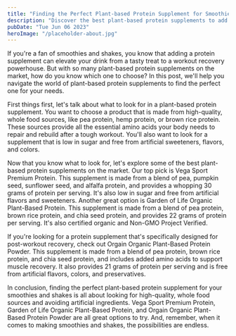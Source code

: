 ```yaml
---
title: "Finding the Perfect Plant-based Protein Supplement for Smoothies and Shakes"
description: "Discover the best plant-based protein supplements to add to your smoothies and shakes. Enhance your workouts and recover faster with these top picks."
pubDate: "Tue Jun 06 2023"
heroImage: "/placeholder-about.jpg"
---
```


If you&#39;re a fan of smoothies and shakes, you know that adding a protein supplement can elevate your drink from a tasty treat to a workout recovery powerhouse. But with so many plant-based protein supplements on the market, how do you know which one to choose? In this post, we&#39;ll help you navigate the world of plant-based protein supplements to find the perfect one for your needs.

First things first, let&#39;s talk about what to look for in a plant-based protein supplement. You want to choose a product that is made from high-quality, whole food sources, like pea protein, hemp protein, or brown rice protein. These sources provide all the essential amino acids your body needs to repair and rebuild after a tough workout. You&#39;ll also want to look for a supplement that is low in sugar and free from artificial sweeteners, flavors, and colors.

Now that you know what to look for, let&#39;s explore some of the best plant-based protein supplements on the market. Our top pick is Vega Sport Premium Protein. This supplement is made from a blend of pea, pumpkin seed, sunflower seed, and alfalfa protein, and provides a whopping 30 grams of protein per serving. It&#39;s also low in sugar and free from artificial flavors and sweeteners. Another great option is Garden of Life Organic Plant-Based Protein. This supplement is made from a blend of pea protein, brown rice protein, and chia seed protein, and provides 22 grams of protein per serving. It&#39;s also certified organic and Non-GMO Project Verified.

If you&#39;re looking for a protein supplement that&#39;s specifically designed for post-workout recovery, check out Orgain Organic Plant-Based Protein Powder. This supplement is made from a blend of pea protein, brown rice protein, and chia seed protein, and includes added amino acids to support muscle recovery. It also provides 21 grams of protein per serving and is free from artificial flavors, colors, and preservatives.

In conclusion, finding the perfect plant-based protein supplement for your smoothies and shakes is all about looking for high-quality, whole food sources and avoiding artificial ingredients. Vega Sport Premium Protein, Garden of Life Organic Plant-Based Protein, and Orgain Organic Plant-Based Protein Powder are all great options to try. And, remember, when it comes to making smoothies and shakes, the possibilities are endless.